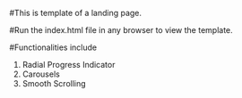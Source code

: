 #This is template of a landing page.

#Run the index.html file in any browser to view the template.

#Functionalities include 
1. Radial Progress Indicator
2. Carousels
3. Smooth Scrolling 
